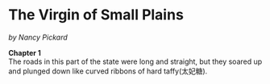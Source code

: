 # The Virgin of Small Plains
_by Nancy Pickard_

__Chapter 1__  
The roads in this part of the state were long and straight, but they soared up and plunged down like curved ribbons of hard taffy(太妃糖). 
